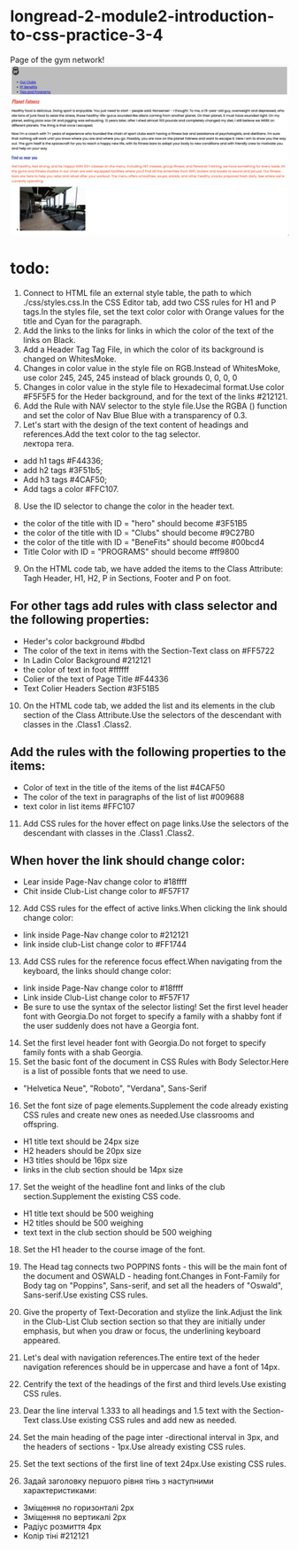 # longread-2-module2-introduction-to-css-practice-3-4

Page of the gym network! ![Опис зображення](./asset/planet-fatness.png)

# todo:

1. Connect to HTML file an external style table, the path to which ./css/styles.css.In the CSS Editor tab, add two CSS rules for H1 and P tags.In the styles file, set the text color color with Orange values for the title and Cyan for the paragraph.
2. Add the links to the links for links in which the color of the text of the links on Black.
3. Add a Header Tag Tag File, in which the color of its background is changed on WhitesMoke.
4. Changes in color value in the style file on RGB.Instead of WhitesMoke, use color 245, 245, 245 instead of black grounds 0, 0, 0, 0
5. Changes in color value in the style file to Hexadecimal format.Use color #F5F5F5 for the Heder background, and for the text of the links #212121.
6. Add the Rule with NAV selector to the style file.Use the RGBA () function and set the color of Nav Blue Blue with a transparency of 0.3.
7. Let's start with the design of the text content of headings and references.Add the text color to the tag selector.  
   лектора тега.

- add h1 tags #F44336;
- add h2 tags #3F51b5;
- Add h3 tags #4CAF50;
- Add tags a color #FFC107.

8. Use the ID selector to change the color in the header text.

- the color of the title with ID = "hero" should become #3F51B5
- the color of the title with ID = "Clubs" should become #9C27B0
- the color of the title with ID = "BeneFits" should become #00bcd4
- Title Color with ID = "PROGRAMS" should become #ff9800

9. On the HTML code tab, we have added the items to the Class Attribute: Tagh Header, H1, H2, P in Sections, Footer and P on foot.

## For other tags add rules with class selector and the following properties:

- Heder's color background #bdbd
- The color of the text in items with the Section-Text class on #FF5722
- In Ladin Color Background #212121
- the color of text in foot #ffffff
- Colier of the text of Page Title #F44336
- Text Colier Headers Section #3F51B5

10. On the HTML code tab, we added the list and its elements in the club section of the Class Attribute.Use the selectors of the descendant with classes in the .Class1 .Class2.

## Add the rules with the following properties to the items:

- Color of text in the title of the items of the list #4CAF50
- The color of the text in paragraphs of the list of list #009688
- text color in list items #FFC107

11. Add CSS rules for the hover effect on page links.Use the selectors of the descendant with classes in the .Class1 .Class2.

## When hover the link should change color:

- Lear inside Page-Nav change color to #18ffff
- Chit inside Club-List change color to #F57F17

12. Add CSS rules for the effect of active links.When clicking the link should change color:

- link inside Page-Nav change color to #212121
- link inside club-List change color to #FF1744

13. Add CSS rules for the reference focus effect.When navigating from the keyboard, the links should change color:

- link inside Page-Nav change color to #18ffff
- Link inside Club-List change color to #F57F17
- Be sure to use the syntax of the selector listing! Set the first level header font with Georgia.Do not forget to specify a family with a shabby font if the user suddenly does not have a Georgia font.

14. Set the first level header font with Georgia.Do not forget to specify family fonts with a shab Georgia.
15. Set the basic font of the document in CSS Rules with Body Selector.Here is a list of possible fonts that we need to use.

- "Helvetica Neue", "Roboto", "Verdana", Sans-Serif

16. Set the font size of page elements.Supplement the code already existing CSS rules and create new ones as needed.Use classrooms and offspring.

- H1 title text should be 24px size
- H2 headers should be 20px size
- H3 titles should be 16px size
- links in the club section should be 14px size

17. Set the weight of the headline font and links of the club section.Supplement the existing CSS code.

- H1 title text should be 500 weighing
- H2 titles should be 500 weighing
- text text in the club section should be 500 weighing

18. Set the H1 header to the course image of the font.

19. The Head tag connects two POPPINS fonts - this will be the main font of the document and OSWALD - heading font.Changes in Font-Family for Body tag on "Poppins", Sans-serif, and set all the headers of "Oswald", Sans-serif.Use existing CSS rules.

20. Give the property of Text-Decoration and stylize the link.Adjust the link in the Club-List Club section section so that they are initially under emphasis, but when you draw or focus, the underlining keyboard appeared.

21. Let's deal with navigation references.The entire text of the heder navigation references should be in uppercase and have a font of 14px.

22. Centrify the text of the headings of the first and third levels.Use existing CSS rules.

23. Dear the line interval 1.333 to all headings and 1.5 text with the Section-Text class.Use existing CSS rules and add new as needed.

24. Set the main heading of the page inter -directional interval in 3px, and the headers of sections - 1px.Use already existing CSS rules.

25. Set the text sections of the first line of text 24px.Use existing CSS rules.

26. Задай заголовку першого рівня тінь з наступними характеристиками:

- Зміщення по горизонталі 2px
- Зміщення по вертикалі 2px
- Радіус розмиття 4px
- Колір тіні #212121
